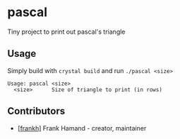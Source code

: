 # pascal

Tiny project to print out pascal's triangle

## Usage

Simply build with `crystal build` and run `./pascal <size>`

```
Usage: pascal <size>
  <size>      Size of triangle to print (in rows)
```

## Contributors

- [[frankh]](https://github.com/frankh) Frank Hamand - creator, maintainer
